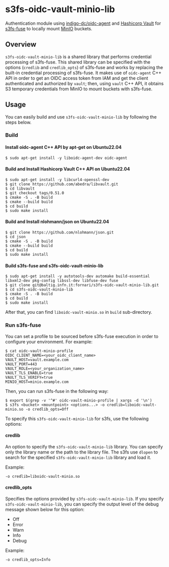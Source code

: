 # s3fs-oidc-vault-minio-lib

Authentication module using [indigo-dc/oidc-agent](https://github.com/indigo-dc/oidc-agent) and [Hashicorp Vault](https://github.com/hashicorp/vault) for [s3fs-fuse](https://github.com/s3fs-fuse/s3fs-fuse/) to locally mount [MinIO](https://github.com/minio/minio) buckets.

## Overview
`s3fs-oidc-vault-minio-lib` is a shared library that performs credential processing of s3fs-fuse.
This shared library can be specified with the options (`credlib` and `credlib_opts`) of s3fs-fuse and works by replacing the built-in credential processing of s3fs-fuse.
It makes use of `oidc-agent` C++ API in order to get an OIDC access token from IAM and get the client authenticated and authorized by `vault`; then, using `vault` C++ API, it obtains S3 temporary credentials from MinIO to mount buckets with s3fs-fuse. 

## Usage
You can easily build and use `s3fs-oidc-vault-minio-lib` by following the steps below.

### Build

#### Install oidc-agent C++ API by apt-get on Ubuntu22.04
```
$ sudo apt-get install -y liboidc-agent-dev oidc-agent
```

#### Build and Install Hashicorp Vault C++ API on Ubuntu22.04
```
$ sudo apt-get install -y libcurl4-openssl-dev
$ git clone https://github.com/abedra/libvault.git
$ cd libvault
$ git checkout tags/0.51.0
$ cmake -S . -B build
$ cmake --build build
$ cd build
$ sudo make install
```

#### Build and Install nlohmann/json on Ubuntu22.04
```
$ git clone https://github.com/nlohmann/json.git
$ cd json
$ cmake -S . -B build
$ cmake --build build
$ cd build
$ sudo make install
```

#### Build s3fs-fuse and s3fs-oidc-vault-minio-lib
```
$ sudo apt-get install -y autotools-dev automake build-essential libxml2-dev pkg-config libssl-dev libfuse-dev fuse
$ git clone git@baltig.infn.it:fornari/s3fs-oidc-vault-minio-lib.git
$ cd s3fs-oidc-vault-minio-lib
$ cmake -S . -B build
$ cd build
$ sudo make install
```
After that, you can find `liboidc-vault-minio.so` in `build` sub-directory.

### Run s3fs-fuse
You can set a profile to be sourced before s3fs-fuse execution in order to configure your environment.
For example:
```
$ cat oidc-vault-minio-profile 
OIDC_CLIENT_NAME=<your_oidc_client_name>
VAULT_HOST=vault.example.com
VAULT_PORT=443
VAULT_ROLE=<your_organization_name>
VAULT_TLS_ENABLE=true
VAULT_TLS_VERIFY=true
MINIO_HOST=minio.example.com
```
Then, you can run s3fs-fuse in the following way:
```
$ export $(grep -v '^#' oidc-vault-minio-profile | xargs -d '\n')
$ s3fs <bucket> <mountpoint> <options...> -o credlib=liboidc-vault-minio.so -o credlib_opts=Off
```
To specify this `s3fs-oidc-vault-minio-lib` for s3fs, use the following options:

#### credlib
An option to specify the `s3fs-oidc-vault-minio-lib` library.
You can specify only the library name or the path to the library file.
The s3fs use `dlopen` to search for the specified `s3fs-oidc-vault-minio-lib` library and load it.

Example:
```
-o credlib=liboidc-vault-minio.so
```

#### credlib_opts
Specifies the options provided by `s3fs-oidc-vault-minio-lib`.
If you specify `s3fs-oidc-vault-minio-lib`, you can specify the output level of the debug message shown below for this option:
- Off
- Error
- Warn
- Info
- Debug

Example:
```
-o credlib_opts=Info
```
